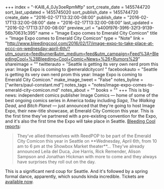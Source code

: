+++
index = "-KAl8_4_0Jy3oeRpmMfp"
sort_create_date = 1455744720
sort_last_updated = 1455745020
sort_publish_date = 1455744720
create_date = "2016-02-17T13:32:00-08:00"
publish_date = "2016-02-17T13:32:00-08:00"
date = "2016-02-17T13:32:00-08:00"
last_updated = "2016-02-17T13:37:00-08:00"
preview_url = "a400f976-39f6-32f3-9139-56b70631c395"
name = "Image Expo comes to Emerald City Comicon"
title = "Image Expo comes to Emerald City Comicon"
type = "Note"
link = "http://www.bleedingcool.com/2016/02/17/image-expo-to-take-place-at-eccc-on-wednesday-april-6th/?utm_source=feedburner&utm_medium=feed&utm_campaign=Feed%3A+BleedingCool+%28Bleeding+Cool+Comic+News+%26+Rumors%29"
shareimage = ""
twitterauto = "Seattle is getting its very own nerd prom this year: Image Expo is coming to @emeraldcitycon! "
facebookauto = "Seattle is getting its very own nerd prom this year: Image Expo is coming to Emerald City Comicon."
make_image_tweet = "False"
notes_byline = ["writers/paul-constant.md"]
notes_tags = "notes/image-expo-comes-to-emerald-city-comicon.md"
notes_about = ""
books = ""
+++
This is big news: independent comics publisher Image Comics — home of some of the best ongoing comics series in America today including *Saga*, *The Walking Dead*, and *Bitch Planet* — just announced that they're going to host Image Expo, their new-title showcase, at Emerald City Comicon this year. This is the first time they've partnered with a pre-existing convention for the Expo, and it's also the first time the Expo will take place in Seattle. [Bleeding Cool reports](http://www.bleedingcool.com/2016/02/17/image-expo-to-take-place-at-eccc-on-wednesday-april-6th/?utm_source=feedburner&utm_medium=feed&utm_campaign=Feed%3A+BleedingCool+%28Bleeding+Cool+Comic+News+%26+Rumors%29):

<blockquote>They’ve allied themselves with ReedPOP to be part of the Emerald City Comicon this year in Seattle on **Wednesday, April 6th, from 10 am to 6 pm at the Showbox Market theater**... They’ve already announced  Leila del Duca, Joe Harris, Rick Remender, Alison Sampson  and Jonathan Hickman with more to come and they always have surprises they roll out on the day.</blockquote>

This is a significant nerd coup for Seattle. And it's followed by a spring formal dance, apparently, which sounds kinda incredible. Tickets are [available now](https://www.showclix.com/event/ImageEXPO16).


